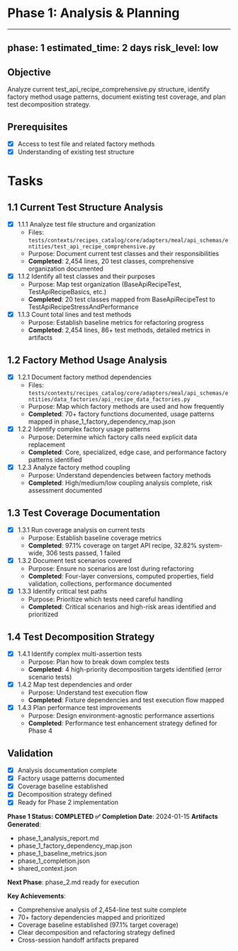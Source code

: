 # Phase 1: Analysis & Planning

---
phase: 1
estimated_time: 2 days
risk_level: low
---

## Objective
Analyze current test_api_recipe_comprehensive.py structure, identify factory method usage patterns, document existing test coverage, and plan test decomposition strategy.

## Prerequisites
- [x] Access to test file and related factory methods
- [x] Understanding of existing test structure

# Tasks

## 1.1 Current Test Structure Analysis
- [x] 1.1.1 Analyze test file structure and organization
  - Files: `tests/contexts/recipes_catalog/core/adapters/meal/api_schemas/entities/test_api_recipe_comprehensive.py`
  - Purpose: Document current test classes and their responsibilities
  - **Completed**: 2,454 lines, 20 test classes, comprehensive organization documented
- [x] 1.1.2 Identify all test classes and their purposes
  - Purpose: Map test organization (BaseApiRecipeTest, TestApiRecipeBasics, etc.)
  - **Completed**: 20 test classes mapped from BaseApiRecipeTest to TestApiRecipeStressAndPerformance
- [x] 1.1.3 Count total lines and test methods
  - Purpose: Establish baseline metrics for refactoring progress
  - **Completed**: 2,454 lines, 86+ test methods, detailed metrics in artifacts

## 1.2 Factory Method Usage Analysis
- [x] 1.2.1 Document factory method dependencies
  - Files: `tests/contexts/recipes_catalog/core/adapters/meal/api_schemas/entities/data_factories/api_recipe_data_factories.py`
  - Purpose: Map which factory methods are used and how frequently
  - **Completed**: 70+ factory functions documented, usage patterns mapped in phase_1_factory_dependency_map.json
- [x] 1.2.2 Identify complex factory usage patterns
  - Purpose: Determine which factory calls need explicit data replacement
  - **Completed**: Core, specialized, edge case, and performance factory patterns identified
- [x] 1.2.3 Analyze factory method coupling
  - Purpose: Understand dependencies between factory methods
  - **Completed**: High/medium/low coupling analysis complete, risk assessment documented

## 1.3 Test Coverage Documentation
- [x] 1.3.1 Run coverage analysis on current tests
  - Purpose: Establish baseline coverage metrics
  - **Completed**: 97.1% coverage on target API recipe, 32.82% system-wide, 306 tests passed, 1 failed
- [x] 1.3.2 Document test scenarios covered
  - Purpose: Ensure no scenarios are lost during refactoring
  - **Completed**: Four-layer conversions, computed properties, field validation, collections, performance documented
- [x] 1.3.3 Identify critical test paths
  - Purpose: Prioritize which tests need careful handling
  - **Completed**: Critical scenarios and high-risk areas identified and prioritized

## 1.4 Test Decomposition Strategy
- [x] 1.4.1 Identify complex multi-assertion tests
  - Purpose: Plan how to break down complex tests
  - **Completed**: 4 high-priority decomposition targets identified (error scenario tests)
- [x] 1.4.2 Map test dependencies and order
  - Purpose: Understand test execution flow
  - **Completed**: Fixture dependencies and test execution flow mapped
- [x] 1.4.3 Plan performance test improvements
  - Purpose: Design environment-agnostic performance assertions
  - **Completed**: Performance test enhancement strategy defined for Phase 4

## Validation
- [x] Analysis documentation complete
- [x] Factory usage patterns documented
- [x] Coverage baseline established
- [x] Decomposition strategy defined
- [x] Ready for Phase 2 implementation

**Phase 1 Status: COMPLETED ✅**
**Completion Date**: 2024-01-15
**Artifacts Generated**: 
- phase_1_analysis_report.md
- phase_1_factory_dependency_map.json
- phase_1_baseline_metrics.json
- phase_1_completion.json
- shared_context.json

**Next Phase**: phase_2.md ready for execution

**Key Achievements**:
- Comprehensive analysis of 2,454-line test suite complete
- 70+ factory dependencies mapped and prioritized
- Coverage baseline established (97.1% target coverage)
- Clear decomposition and refactoring strategy defined
- Cross-session handoff artifacts prepared 